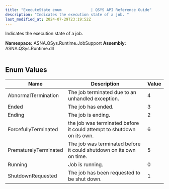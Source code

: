 ```yaml
---
title: "ExecuteState enum             | QSYS API Reference Guide"
description: "Indicates the execution state of a job. "
last_modified_at: 2024-07-29T23:19:52Z
---
```


Indicates the execution state of a job.

**Namespace:** ASNA.QSys.Runtime.JobSupport
**Assembly:** ASNA.QSys.Runtime.dll
<br>
<br>

## Enum Values

| Name | Description | Value
| --- | --- | --- 
| AbnormalTermination | The job terminated due to an unhandled exception. | 4 |
| Ended | The job has ended. | 3 |
| Ending | The job is ending. | 2 |
| ForcefullyTerminated | the job was terminated before it could attempt to shutdown on its own. | 6 |
| PrematurelyTerminated | The job was terminated before it could shutdown on its own on time. | 5 |
| Running | Job is running. | 0 |
| ShutdownRequested | The job has been requested to be shut down. | 1 |
